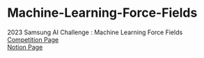 # Machine-Learning-Force-Fields
2023 Samsung AI Challenge : Machine Learning Force Fields  
[Competition Page](https://dacon.io/competitions/official/236133/overview/description)  
[Notion Page](https://www.notion.so/2023-Samsung-AI-Challenge-27297a016d2c41829355c07155c6f142)  
